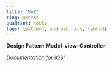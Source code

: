```yaml
---
title: "MVC"
ring: assess
quadrant: tools
tags: [pattern, android, ios, hybrid]
---
```


<p><b>Design Pattern Model–view–Controller</b></p>
<em><a href="https://developer.apple.com/library/archive/documentation/General/Conceptual/DevPedia-CocoaCore/MVC.html">Documentation for iOS</a></em>"
